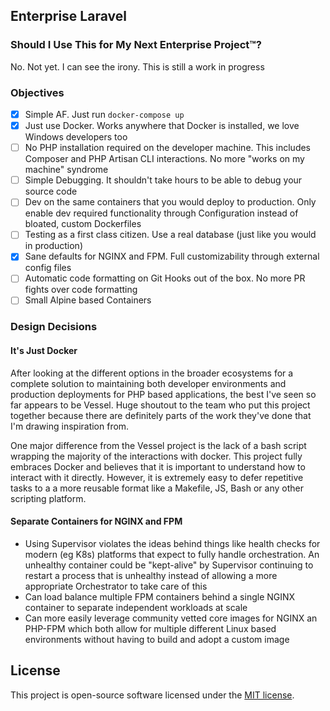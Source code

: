 ## Enterprise Laravel

### Should I Use This for My Next Enterprise Project™?
No. Not yet. I can see the irony. This is still a work in progress

### Objectives
- [x] Simple AF. Just run `docker-compose up`
- [x] Just use Docker. Works anywhere that Docker is installed, we love Windows developers too
- [ ] No PHP installation required on the developer machine. This includes Composer and PHP Artisan CLI interactions. No more "works on my machine" syndrome
- [ ] Simple Debugging. It shouldn't take hours to be able to debug your source code
- [ ] Dev on the same containers that you would deploy to production. Only enable dev required functionality through Configuration instead of bloated, custom Dockerfiles
- [ ] Testing as a first class citizen. Use a real database (just like you would in production)
- [x] Sane defaults for NGINX and FPM. Full customizability through external config files
- [ ] Automatic code formatting on Git Hooks out of the box. No more PR fights over code formatting
- [ ] Small Alpine based Containers 

### Design Decisions
#### It's Just Docker
After looking at the different options in the broader ecosystems for a complete solution to maintaining both developer environments and production deployments for PHP based applications, the best I've seen so far appears to be Vessel. Huge shoutout to the team who put this project together because there are definitely parts of the work they've done that I'm drawing inspiration from.

One major difference from the Vessel project is the lack of a bash script wrapping the majority of the interactions with docker. This project fully embraces Docker and believes that it is important to understand how to interact with it directly. However, it is extremely easy to defer repetitive tasks to a a more reusable format like a Makefile, JS, Bash or any other scripting platform.

#### Separate Containers for NGINX and FPM
- Using Supervisor violates the ideas behind things like health checks for modern (eg K8s) platforms that expect to fully handle orchestration. An unhealthy container could be "kept-alive" by Supervisor continuing to restart a process that is unhealthy instead of allowing a more appropriate Orchestrator to take care of this
- Can load balance multiple FPM containers behind a single NGINX container to separate independent workloads at scale
- Can more easily leverage community vetted core images for NGINX an PHP-FPM which both allow for multiple different Linux based environments without having to build and adopt a custom image


## License
This project is open-source software licensed under the [MIT license](https://opensource.org/licenses/MIT).
